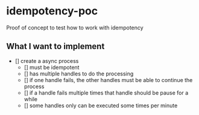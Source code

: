 # idempotency-poc

Proof of concept to test how to work with idempotency

## What I want to implement

- [] create a async process
  - [] must be idempotent
  - [] has multiple handles to do the processing
  - [] if one handle fails, the other handles must be able to continue the process
  - [] if a handle fails multiple times that handle should be pause for a while
  - [] some handles only can be executed some times per minute
